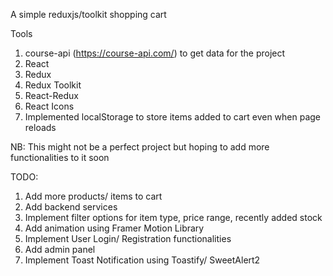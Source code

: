 A simple reduxjs/toolkit shopping cart

Tools
1. course-api (https://course-api.com/) to get data for the project
2. React
3. Redux
4. Redux Toolkit
5. React-Redux
6. React Icons
7. Implemented localStorage to store items added to cart even when page reloads

NB: This might not be a perfect project but hoping to add more functionalities to it soon

TODO: 
1. Add more products/ items to cart
2. Add backend services
3. Implement filter options for item type, price range, recently added stock
4. Add animation using Framer Motion Library
5. Implement User Login/ Registration functionalities
6. Add admin panel 
7. Implement Toast Notification using Toastify/ SweetAlert2